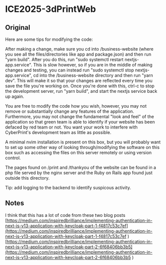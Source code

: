 # ICE2025-3dPrintWeb

## Original

Here are some tips for modifying the code:

After making a change, make sure you cd into /business-website (where you see all the files/directories like app and package.json)
and then run "yarn build". After you do this, run "sudo systemctl restart nextjs-app.service". This is slow however, so if you are in
the middle of making changes and testing, you can instead run "sudo systemctl stop nextjs-app.service", cd into the /business-website 
directory and then run "yarn dev". This will make it so that your changes are reflected every time you save the file you're working on.
Once you're done with this, ctrl-c to stop the development server, run "yarn build", and start the nextjs service back up again.


You are free to modify the code how you wish, however, you may not remove or substantially change any features of the application. 
Furthermore, you may not change the fundamental "look and feel" of the application so that green team is able to identify if your 
website has been defaced by red team or not. You want your work to interfere with CyberPrint's development team as little as possible.


A minimal nvim installation is present on this box, but you will probably want to set up some other way of looking through/modifying 
the software on this box such as accessing the files on this server remotely or using version control.


The pages found on /print and /thankyou of the website can be found in a php file served by the nginx server and the Ruby on Rails
app found just outside this directory.


Tip: add logging to the backend to identify suspicous activity.


## Notes

I think that this has a lot of code from these two blog posts
[https://medium.com/inspiredbrilliance/implementing-authentication-in-next-js-v13-application-with-keycloak-part-1-f4817c53c7ef](https://medium.com/inspiredbrilliance/implementing-authentication-in-next-js-v13-application-with-keycloak-part-1-f4817c53c7ef
)
[https://medium.com/inspiredbrilliance/implementing-authentication-in-next-js-v13-application-with-keycloak-part-2-6f68406bb3b5](https://medium.com/inspiredbrilliance/implementing-authentication-in-next-js-v13-application-with-keycloak-part-2-6f68406bb3b5
)
